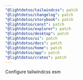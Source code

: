 ```yaml
---
"@lightdotso/tailwindcss": patch
"@lightdotso/changelog": patch
"@lightdotso/storybook": patch
"@lightdotso/const": patch
"@lightdotso/explorer": patch
"@lightdotso/desktop": patch
"@lightdotso/ui": patch
"@lightdotso/docs": patch
"@lightdotso/home": patch
"@lightdotso/app": patch
"@lightdotso/crates": patch
---
```


Configure tailwindcss esm

